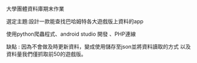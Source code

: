 大學團體資料庫期末作業

選定主題:設計一款能查找巴哈姆特各大遊戲版上資料的app

使用python爬蟲程式、android studio 開發 、PHP連線

缺點 : 因為不會做及時更新資料，變成使用儲存至json並將資料讀取的方式
       以及資料量我們僅抓取前50的遊戲版。

